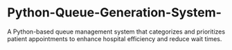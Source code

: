 # Python-Queue-Generation-System-
A Python-based queue management system that categorizes and prioritizes patient appointments to enhance hospital efficiency and reduce wait times.
